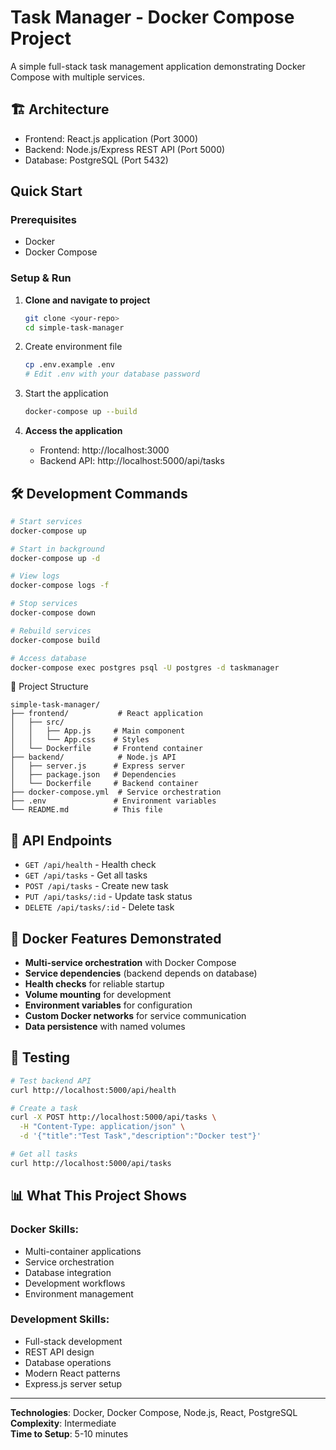 # Task Manager - Docker Compose Project

A simple full-stack task management application demonstrating Docker Compose with multiple services.

## 🏗 Architecture

- Frontend: React.js application (Port 3000)
- Backend: Node.js/Express REST API (Port 5000)  
- Database: PostgreSQL (Port 5432)

##  Quick Start

### Prerequisites
- Docker
- Docker Compose

### Setup & Run

1. **Clone and navigate to project**
   ```bash
   git clone <your-repo>
   cd simple-task-manager
   ```

2. Create environment file
   ```bash
   cp .env.example .env
   # Edit .env with your database password
   ```

3. Start the application
   ```bash
   docker-compose up --build
   ```

4. **Access the application**
   - Frontend: http://localhost:3000
   - Backend API: http://localhost:5000/api/tasks

## 🛠️ Development Commands

```bash
# Start services
docker-compose up

# Start in background
docker-compose up -d

# View logs
docker-compose logs -f

# Stop services
docker-compose down

# Rebuild services
docker-compose build

# Access database
docker-compose exec postgres psql -U postgres -d taskmanager
```

 📁 Project Structure

```
simple-task-manager/
├── frontend/           # React application
│   ├── src/
│   │   ├── App.js     # Main component
│   │   └── App.css    # Styles
│   └── Dockerfile     # Frontend container
├── backend/            # Node.js API
│   ├── server.js      # Express server
│   ├── package.json   # Dependencies
│   └── Dockerfile     # Backend container
├── docker-compose.yml  # Service orchestration
├── .env               # Environment variables
└── README.md          # This file
```

## 🔧 API Endpoints

- `GET /api/health` - Health check
- `GET /api/tasks` - Get all tasks
- `POST /api/tasks` - Create new task
- `PUT /api/tasks/:id` - Update task status
- `DELETE /api/tasks/:id` - Delete task

## 🐳 Docker Features Demonstrated

- **Multi-service orchestration** with Docker Compose
- **Service dependencies** (backend depends on database)
- **Health checks** for reliable startup
- **Volume mounting** for development
- **Environment variables** for configuration
- **Custom Docker networks** for service communication
- **Data persistence** with named volumes

## 🧪 Testing

```bash
# Test backend API
curl http://localhost:5000/api/health

# Create a task
curl -X POST http://localhost:5000/api/tasks \
  -H "Content-Type: application/json" \
  -d '{"title":"Test Task","description":"Docker test"}'

# Get all tasks
curl http://localhost:5000/api/tasks
```

## 📊 What This Project Shows

### Docker Skills:
- Multi-container applications
- Service orchestration
- Database integration
- Development workflows
- Environment management

### Development Skills:
- Full-stack development
- REST API design
- Database operations
- Modern React patterns
- Express.js server setup

---

**Technologies**: Docker, Docker Compose, Node.js, React, PostgreSQL  
**Complexity**: Intermediate  
**Time to Setup**: 5-10 minutes
